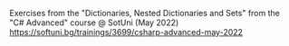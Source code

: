 Exercises from the "Dictionaries, Nested Dictionaries and Sets" from the "C# Advanced" course @ SotUni (May 2022)
https://softuni.bg/trainings/3699/csharp-advanced-may-2022
